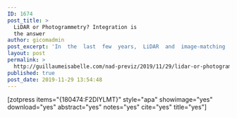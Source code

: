 ```yaml
---
ID: 1674
post_title: >
  LiDAR or Photogrammetry? Integration is
  the answer
author: gicomadmin
post_excerpt: 'In  the  last  few  years,  LiDAR  and  image-matching  techniques  have  been  employed  in many application fields because of their quickness in point cloud generation. Nevertheless, the use of only one of these techniques is not sufficient to extract automatically reliable information. In this paper, an integration approach of these techniques is proposed in order to overcome their individual weakness. The goal of this work is the automated extraction of man-made object outlines in order to reduce the human intervention during the data processing simplifying the work of the users. This approach has been implemented on both terrestrial and aerial applications, showing the reliability and the potentiality of this kind of integration. '
layout: post
permalink: >
  http://guillaumeisabelle.com/nad-previz/2019/11/29/lidar-or-photogrammetry-integration-is-the-answer/
published: true
post_date: 2019-11-29 13:54:48
---
```

<!-- wp:shortcode --> [zotpress items="{180474:F2DIYLMT}" style="apa" showimage="yes" download="yes" abstract="yes" notes="yes" cite="yes" title="yes"] 

<!-- /wp:shortcode -->
